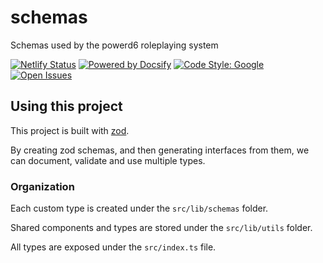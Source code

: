 # schemas

Schemas used by the powerd6 roleplaying system

[![Netlify Status](https://api.netlify.com/api/v1/badges/5b8476e0-8260-4367-b8db-1962fce55269/deploy-status)](https://app.netlify.com/sites/powerd6-schemas/deploys)
[![Powered by Docsify](https://img.shields.io/badge/powered%20by-Docsify-brightgreen)]()
[![Code Style: Google](https://img.shields.io/badge/code%20style-google-blueviolet.svg)](https://github.com/google/gts)
[![Open Issues](https://img.shields.io/github/issues/powerd6/schemas)](https://github.com/powerd6/schemas/issues)

## Using this project

This project is built with [zod](https://zod.dev).

By creating zod schemas, and then generating interfaces from them, we can document, validate and use multiple types.


### Organization

Each custom type is created under the `src/lib/schemas` folder.

Shared components and types are stored under the `src/lib/utils` folder.

All types are exposed under the `src/index.ts` file.
